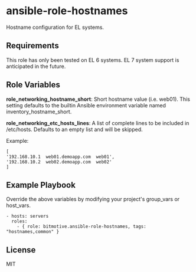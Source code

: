 ansible-role-hostnames
=========

Hostname configuration for EL systems.

Requirements
------------

This role has only been tested on EL 6 systems. EL 7 system support is anticipated in the future.

Role Variables
--------------

__role\_networking\_hostname\_short__: Short hostname value (i.e. web01). This setting defaults to the builtin Ansible environment variable named inventory_hostname_short.

__role\_networking\_etc\_hosts\_lines__: A list of complete lines to be included in /etc/hosts. Defaults to an empty list and will be skipped.

Example:
```
[
'192.168.10.1  web01.demoapp.com  web01',
'192.168.10.2  web02.demoapp.com  web02'
]
```

Example Playbook
----------------

Override the above variables by modifying your project's group_vars or host_vars.

```
- hosts: servers
  roles:
    - { role: bitmotive.ansible-role-hostnames, tags: "hostnames,common" }
```

License
-------

MIT
